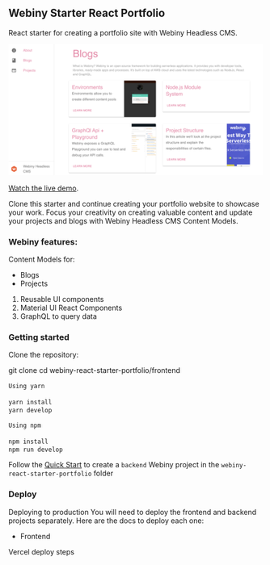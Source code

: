 ## Webiny Starter React Portfolio

React starter for creating a portfolio site with Webiny Headless CMS.

![Blogs](./frontend/src/assets/blogs.png "Blogs page on React Starter Portfolio")

[Watch the live demo](https://webiny-starter-react-portfolio.vercel.app/).

Clone this starter and continue creating your portfolio website to showcase your work. Focus your creativity on creating valuable content and update your projects and blogs with Webiny Headless CMS Content Models.

### Webiny features:

Content Models for:
* Blogs
* Projects

1. Reusable UI components
2. Material UI React Components 
3. GraphQL to query data

### Getting started
Clone the repository:

git clone 
cd webiny-react-starter-portfolio/frontend

```
Using yarn

yarn install
yarn develop
```

```
Using npm

npm install
npm run develop
```

Follow the [Quick Start](http://docs.webiny.com/docs/get-started/quick-start) to create a `backend` Webiny project in the `webiny-react-starter-portfolio` folder

### Deploy

Deploying to production
You will need to deploy the frontend and backend projects separately. 
Here are the docs to deploy each one:

- Frontend

Vercel deploy steps
